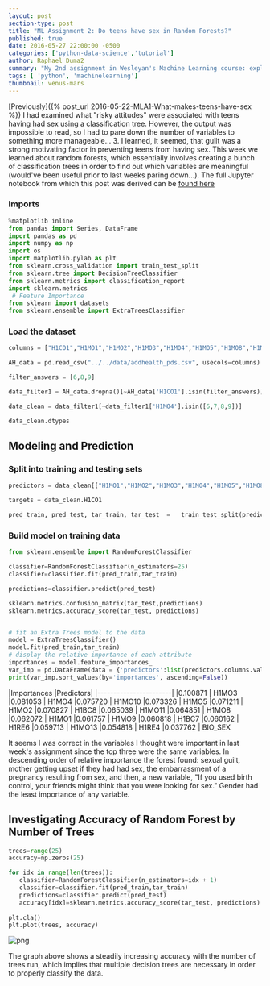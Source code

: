 ```yaml
---
layout: post
section-type: post
title: "ML Assignment 2: Do teens have sex in Random Forests?"
published: true
date: 2016-05-27 22:00:00 -0500
categories: ['python-data-science','tutorial']
author: Raphael Duma2
summary: "My 2nd assignment in Wesleyan's Machine Learning course: exploring random forests"
tags: [ 'python', 'machinelearning']
thumbnail: venus-mars  
---
```


[Previously]({% post_url 2016-05-22-MLA1-What-makes-teens-have-sex %}) I had examined what "risky attitudes" were associated with teens having had sex using a classification tree. However, the output was impossible to read, so I had to pare down the number of variables to something more manageable... 3. I learned, it seemed, that guilt was a strong motivating factor in preventing teens from having sex. This week we learned about random forests, which essentially involves creating a bunch of classification trees in order to find out which variables are meaningful (would've been useful prior to last weeks paring down...). The full Jupyter notebook from which this post was derived can be [found here](https://github.com/radumas/wesleyan-machine-learning/blob/master/machine-learning/week2/RandomForestAssignment.ipynb)

### Imports


```python
%matplotlib inline
from pandas import Series, DataFrame
import pandas as pd
import numpy as np
import os
import matplotlib.pylab as plt
from sklearn.cross_validation import train_test_split
from sklearn.tree import DecisionTreeClassifier
from sklearn.metrics import classification_report
import sklearn.metrics
 # Feature Importance
from sklearn import datasets
from sklearn.ensemble import ExtraTreesClassifier
```

### Load the dataset


```python
columns = ["H1CO1","H1MO1","H1MO2","H1MO3","H1MO4","H1MO5","H1MO8","H1MO9","H1MO10","H1MO11","H1MO13","H1RE4","H1RE6","H1BC8","H1BC7","BIO_SEX"]

AH_data = pd.read_csv("../../data/addhealth_pds.csv", usecols=columns)

filter_answers = [6,8,9]

data_filter1 = AH_data.dropna()[~AH_data['H1CO1'].isin(filter_answers)]

data_clean = data_filter1[~data_filter1['H1MO4'].isin([6,7,8,9])]

data_clean.dtypes
```


## Modeling and Prediction

### Split into training and testing sets


```python
predictors = data_clean[["H1MO1","H1MO2","H1MO3","H1MO4","H1MO5","H1MO8","H1MO9","H1MO10","H1MO11","H1MO13","H1RE4","H1RE6","H1BC8","H1BC7","BIO_SEX"]]

targets = data_clean.H1CO1

pred_train, pred_test, tar_train, tar_test  =   train_test_split(predictors, targets, test_size=.4)

```

### Build model on training data


```python
from sklearn.ensemble import RandomForestClassifier

classifier=RandomForestClassifier(n_estimators=25)
classifier=classifier.fit(pred_train,tar_train)

predictions=classifier.predict(pred_test)

sklearn.metrics.confusion_matrix(tar_test,predictions)
sklearn.metrics.accuracy_score(tar_test, predictions)


# fit an Extra Trees model to the data
model = ExtraTreesClassifier()
model.fit(pred_train,tar_train)
# display the relative importance of each attribute
importances = model.feature_importances_
var_imp = pd.DataFrame(data = {'predictors':list(predictors.columns.values),'importances':importances})
print(var_imp.sort_values(by='importances', ascending=False))
```
|Importances |Predictors|
|-----------------------|
|0.100871 | H1MO3
|0.081053 | H1MO4
|0.075720 | H1MO10
|0.073326 | H1MO5
|0.071211 | H1MO2
|0.070827 | H1BC8
|0.065039 | H1MO11
|0.064851 | H1MO8
|0.062072 | H1MO1
|0.061757 | H1MO9
|0.060818 | H1BC7
|0.060162 | H1RE6
|0.059713 | H1MO13
|0.054818 | H1RE4
|0.037762 | BIO_SEX


It seems I was correct in the variables I thought were important in last week's assignment since the top three were the same variables. In descending order of relative importance the forest found: sexual guilt, mother getting upset if they had had sex, the embarrassment of a pregnancy resulting from sex, and then, a new variable, "If you used birth control, your friends might think that you were looking for sex." Gender had the least importance of any variable. 

## Investigating Accuracy of Random Forest by Number of Trees


```python
trees=range(25)
accuracy=np.zeros(25)

for idx in range(len(trees)):
   classifier=RandomForestClassifier(n_estimators=idx + 1)
   classifier=classifier.fit(pred_train,tar_train)
   predictions=classifier.predict(pred_test)
   accuracy[idx]=sklearn.metrics.accuracy_score(tar_test, predictions)
   
plt.cla()
plt.plot(trees, accuracy)
```

![png](https://raw.githubusercontent.com/radumas/wesleyan-machine-learning/master/machine-learning/week2/RandomForestAssignment_files/RandomForestAssignment_10_1.png)


The graph above shows a steadily increasing accuracy with the number of trees run, which implies that multiple decision trees are necessary in order to properly classify the data.